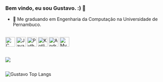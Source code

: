 ### Bem vindo, eu sou Gustavo. :) 👋

- 🔭 Me graduando em Engenharia da Computação na Universidade de Pernambuco.




<div style="display: inline_block"> <br>
  <img alling="center" height="30" widht="40" alt= "C" src="https://cdn.jsdelivr.net/gh/devicons/devicon/icons/c/c-original.svg"/>
  <img alling="center" height="30" widht="40" alt="Java" src="https://cdn.jsdelivr.net/gh/devicons/devicon/icons/java/java-original.svg" />
  <img alling="center" height="30" widht="40" alt= "Python" src="https://cdn.jsdelivr.net/gh/devicons/devicon/icons/python/python-original.svg" />
  <img alling="center" height="30" widht="40" alt= "Kotlin" src="https://cdn.jsdelivr.net/gh/devicons/devicon/icons/kotlin/kotlin-original.svg" />
  <img alling="center" height="30" widht="40" alt= "Android" src="https://cdn.jsdelivr.net/gh/devicons/devicon/icons/android/android-original.svg"/>
  <img alling="center" height="30" widht="40" alt= "MySql" src="https://cdn.jsdelivr.net/gh/devicons/devicon/icons/mysql/mysql-original-wordmark.svg" />
          
           
          
  </div>
  
  ##
  <div>
   <a href= "https://www.linkedin.com/in/gustavo-porto-953209221/"> <img src="https://img.shields.io/badge/LinkedIn-0077B5?style=for-the-badge&logo=linkedin&logoColor=white" target="_blank"> </a>
  </div>
  
##
![Gustavo Top Langs](https://github-readme-stats.vercel.app/api/top-langs/?username=gustavoapc&layout=compact)

